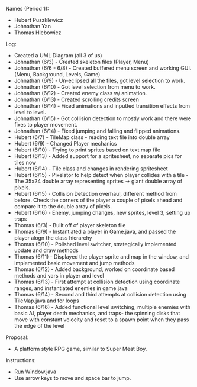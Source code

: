 Names (Period 1):
- Hubert Puszklewicz
- Johnathan Yan
- Thomas Hlebowicz

Log:
- Created a UML Diagram (all 3 of us)
- Johnathan (6/3) - Created skeleton files (Player, Menu)
- Johnathan (6/6 - 6/8) - Created buffered menu screen and working GUI. (Menu, Background, Levels, Game)
- Johnathan (6/9) - Un-eclipsed all the files, got level selection to work.
- Johnathan (6/10) - Got level selection from menu to work.
- Johnathan (6/12) - Created enemy class w/ animation.
- Johnathan (6/13) - Created scrolling credits screen
- Johnathan (6/14) - Fixed animations and inputted transition effects from level to level.
- Johnathan (6/15) - Got collision detection to mostly work and there were fixes to player movement.
- Johnathan (6/14) - Fixed jumping and falling and flipped animations.
- Hubert (6/7) - TileMap class - reading text file into double array
- Hubert (6/9) - Changed Player mechanics
- Hubert (6/10) - Trying to print sprites based on text map file
- Hubert (6/13) - Added support for a spritesheet, no separate pics for tiles now
- Hubert (6/14) - Tile class and changes in rendering spritesheet
- Hubert (6/15) - Pixelator to help detect when player collides with a tile
		- The 35x24 double array representing sprites -> giant double array of pixels.
- Hubert (6/15) - Collision Detection overhaul, different method from before. Check the corners of the player a couple of pixels
		  ahead and compare it to the double array of pixels. 
- Hubert (6/16) - Enemy, jumping changes, new sprites, level 3, setting up traps
- Thomas (6/3) - Built off of player skeleton file
- Thomas (6/9) - Instantiated a player in Game.java, and passed the player alogn the class hierarchy
- Thomas (6/10) - Polished level switcher, strategically implemented update and draw methods
- Thomas (6/11) - Displayed the player sprite and map in the window, and implemented basic movement and jump methods
- Thomas (6/12) - Added background, worked on coordinate based methods and vars in player and level
- Thomas (6/13) - First attempt at collision detection using coordinate ranges, and instantiated enemies in game.java
- Thomas (6/14) - Second and third attempts at collision detection using TileMap.java and for loops
- Thomas (6/16) - Added functional level switching, multiple enemies with basic AI, player death mechanics, and traps- the spinning disks
			that move with constant velocity and reset to a spawn point when they pass the edge of the level


Proposal:
- A platform style RPG game, similar to Super Meat Boy.

Instructions:
- Run Window.java
- Use arrow keys to move and space bar to jump.
